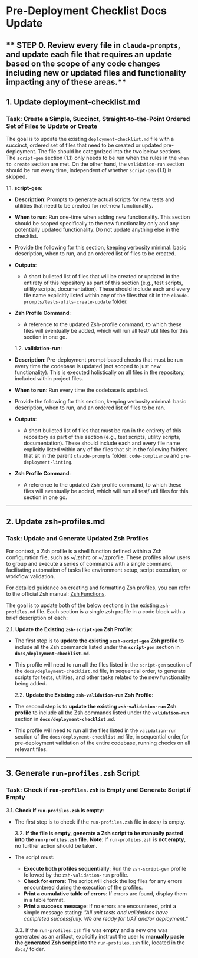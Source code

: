 # Pre-Deployment Checklist Docs Update

## ** STEP 0. Review every file in `claude-prompts`, and update each file that requires an update based on the scope of any code changes including new or updated files and functionality impacting any of these areas.**

## **1. Update deployment-checklist.md**

### **Task: Create a Simple, Succinct, Straight-to-the-Point Ordered Set of Files to Update or Create**

The goal is to update the existing `deployment-checklist.md` file with a succinct, ordered set of files that need to be created or updated pre-deployment. The file should be categorized into the two below sections. The `script-gen` section (1.1) only needs to be run when the rules in the `when to create` section are met. On the other hand, the `validation-run` section should be run every time, independent of whether `script-gen` (1.1) is skipped.

1.1. **script-gen**:

- **Description**: Prompts to generate actual scripts for new tests and utilities that need to be created for net-new functionality.
- **When to run**: Run one-time when adding new functionality. This section should be scoped specifically to the new functionality only and any potentially updated functionality. Do not update anything else in the checklist.
- Provide the following for this section, keeping verbosity minimal: basic description, when to run, and an ordered list of files to be created.
- **Outputs**:
  - A short bulleted list of files that will be created or updated in the entirety of this repository as part of this section (e.g., test scripts, utility scripts, documentation). These should include each and every file name explicitly listed within any of the files that sit in the `claude-prompts/tests-utils-create-update` folder.
- **Zsh Profile Command**:
  - A reference to the updated Zsh-profile command, to which these files will eventually be added, which will run all test/ util files for this section in one go.

  1.2. **validation-run**:

- **Description**: Pre-deployment prompt-based checks that must be run every time the codebase is updated (not scoped to just new functionality). This is executed holistically on all files in the repository, included within project files.
- **When to run**: Run every time the codebase is updated.
- Provide the following for this section, keeping verbosity minimal: basic description, when to run, and an ordered list of files to be ran.
- **Outputs**:
  - A short bulleted list of files that must be ran in the entirety of this repository as part of this section (e.g., test scripts, utility scripts, documentation). These should include each and every file name explicitly listed within any of the files that sit in the following folders that sit in the parent `claude-prompts` folder: `code-compliance` and `pre-deployment-linting`.
- **Zsh Profile Command**:
  - A reference to the updated Zsh-profile command, to which these files will eventually be added, which will run all test/ util files for this section in one go.

---

## **2. Update zsh-profiles.md**

### **Task: Update and Generate Updated Zsh Profiles**

For context, a Zsh profile is a shell function defined within a Zsh configuration file, such as ~/.zshrc or ~/.zprofile. These profiles allow users to group and execute a series of commands with a single command, facilitating automation of tasks like environment setup, script execution, or workflow validation.

For detailed guidance on creating and formatting Zsh profiles, you can refer to the official Zsh manual: [Zsh Functions]('https://zsh.sourceforge.io/Doc/Release/Functions.html').

The goal is to update both of the below sections in the existing `zsh-profiles.md` file. Each section is a single zsh profile in a code block with a brief description of each:

2.1. **Update the Existing `zsh-script-gen` Zsh Profile**:

- The first step is to **update the existing `szsh-script-gen` Zsh profile** to include all the Zsh commands listed under the **`script-gen`** section in **`docs/deployment-checklist.md`**.
- This profile will need to run all the files listed in the `script-gen` section of the `docs/deployment-checklist.md` file, in sequential order, to generate scripts for tests, utilities, and other tasks related to the new functionality being added.

  2.2. **Update the Existing `zsh-validation-run` Zsh Profile**:

- The second step is to **update the existing `zsh-validation-run` Zsh profile** to include all the Zsh commands listed under the **`validation-run`** section in **`docs/deployment-checklist.md`**.
- This profile will need to run all the files listed in the `validation-run` section of the `docs/deployment-checklist.md` file, in sequential order,for pre-deployment validation of the entire codebase, running checks on all relevant files.

---

## **3. Generate `run-profiles.zsh` Script**

### **Task: Check if `run-profiles.zsh` is Empty and Generate Script if Empty**

3.1. **Check if `run-profiles.zsh` is empty**:

- The first step is to check if the `run-profiles.zsh` file in `docs/` is empty.

  3.2. **If the file is empty, generate a **Zsh script** to be manually pasted into the `run-profiles.zsh` file.**
  **Note**: If `run-profiles.zsh` is **not empty**, no further action should be taken.

- The script must:
  - **Execute both profiles sequentially**: Run the `zsh-script-gen` profile followed by the `zsh-validation-run` profile.
  - **Check for errors**: The script will check the log files for any errors encountered during the execution of the profiles.
  - **Print a cumulative table of errors**: If errors are found, display them in a table format.
  - **Print a success message**: If no errors are encountered, print a simple message stating: _"All unit tests and validations have completed successfully. We are ready for UAT and/or deployment."_

  3.3. If the `run-profiles.zsh` file was **empty** and a new one was generated as an artifact, explicitly instruct the user to **manually paste the generated Zsh script** into the `run-profiles.zsh` file, located in the `docs/` folder.
